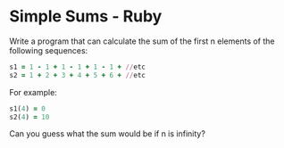 # Simple Sums - Ruby

Write a program that can calculate the sum of the first n elements of the following sequences:

```ruby
s1 = 1 - 1 + 1 - 1 + 1 - 1 + //etc
s2 = 1 + 2 + 3 + 4 + 5 + 6 + //etc
```

For example:

```ruby
s1(4) = 0
s2(4) = 10
```

Can you guess what the sum would be if n is infinity?
